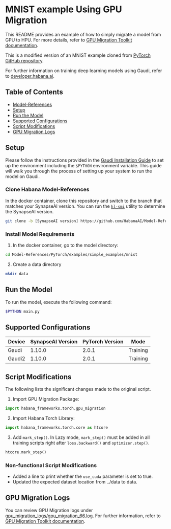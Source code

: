 # MNIST example Using GPU Migration

This README provides an example of how to simply migrate a model from GPU to HPU. For more details, refer to [GPU Migration Toolkit documentation](https://docs.habana.ai/en/latest/PyTorch/PyTorch_Model_Porting/GPU_Migration_Toolkit/GPU_Migration_Toolkit.html).

This is a modified version of an MNIST example cloned from [PyTorch GitHub repository](https://github.com/pytorch/examples/tree/40289773aa4916fad0d50967917b3ae8aa534fd6/mnist).

For further information on training deep learning models using Gaudi, refer to [developer.habana.ai](https://developer.habana.ai/resources/).

## Table of Contents

* [Model-References](../../../../../README.md)
* [Setup](#setup)
* [Run the Model](#run-the-model)
* [Supported Configurations](#supported-configurations)
* [Script Modifications](#script-modifications)
* [GPU Migration Logs](#gpu-migration-logs)

## Setup
Please follow the instructions provided in the [Gaudi Installation Guide](https://docs.habana.ai/en/latest/Installation_Guide/index.html) to set up the environment including the `$PYTHON` environment variable. This guide will walk you through the process of setting up your system to run the model on Gaudi.

### Clone Habana Model-References
In the docker container, clone this repository and switch to the branch that matches your SynapseAI version.
You can run the [`hl-smi`](https://docs.habana.ai/en/latest/System_Management_Tools_Guide/System_Management_Tools.html#hl-smi-utility-options) utility to determine the SynapseAI version.
```bash
git clone -b [SynapseAI version] https://github.com/HabanaAI/Model-References
```

### Install Model Requirements
1. In the docker container, go to the model directory:
```bash
cd Model-References/PyTorch/examples/simple_examples/mnist
```

2. Create a data directory
```bash
mkdir data
```
## Run the Model 
To run the model, execute the following command:
```bash
$PYTHON main.py
```

## Supported Configurations
| Device  | SynapseAI Version | PyTorch Version | Mode |
|---------|-------------------|-----------------|------|
| Gaudi   | 1.10.0             | 2.0.1          | Training |
| Gaudi2  | 1.10.0             | 2.0.1          | Training |

## Script Modifications 
The following lists the significant changes made to the original script. 

1. Import GPU Migration Package:
```python
import habana_frameworks.torch.gpu_migration
```

2. Import Habana Torch Library:
```python
import habana_frameworks.torch.core as htcore
```

3. Add `mark_step()`. In Lazy mode, `mark_step()` must be added in all training scripts right after `loss.backward()` and `optimizer.step()`.
```python
htcore.mark_step()
```
### Non-functional Script Modifications 
- Added a line to print whether the `use_cuda` parameter is set to true. 
- Updated the expected dataset location from ../data to data.

## GPU Migration Logs
You can review GPU Migration logs under [gpu_migration_logs/gpu_migration_66.log](gpu_migration_logs/gpu_migration_66.log).
For further information, refer to [GPU Migration Toolkit documentation](https://docs.habana.ai/en/latest/PyTorch/PyTorch_Model_Porting/GPU_Migration_Toolkit/GPU_Migration_Toolkit.html#enabling-logging-feature).